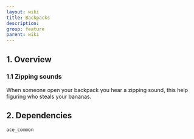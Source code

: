 ```yaml
---
layout: wiki
title: Backpacks
description: 
group: feature
parent: wiki
---
```


## 1. Overview

### 1.1 Zipping sounds
When someone open your backpack you hear a zipping sound, this help figuring who steals your bananas.

## 2. Dependencies

`ace_common`
